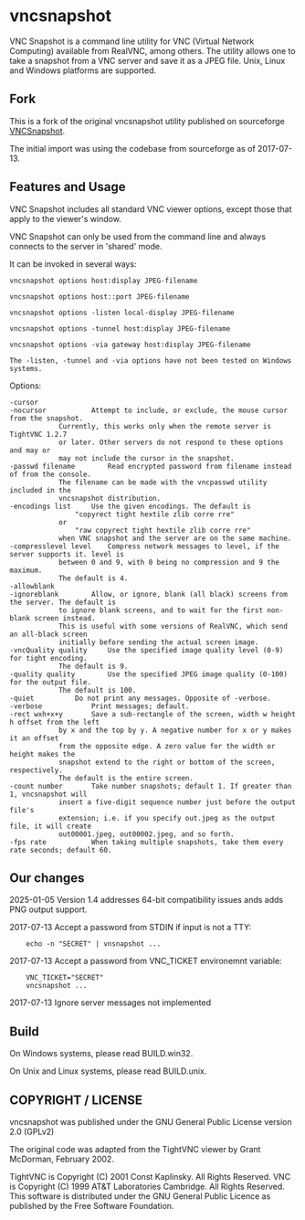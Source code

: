 # vncsnapshot

VNC Snapshot is a command line utility for VNC (Virtual Network Computing) available from RealVNC, among others. The utility allows one to take a snapshot from a VNC server and save it as a JPEG file. Unix, Linux and Windows platforms are supported.

## Fork

This is a fork of the original vncsnapshot utility published on sourceforge [VNCSnapshot](https://sourceforge.net/projects/vncsnapshot/).

The initial import was using the codebase from sourceforge as of 2017-07-13.

## Features and Usage

VNC Snapshot includes all standard VNC viewer options, except those that apply to the viewer's window.

VNC Snapshot can only be used from the command line and always connects to the server in 'shared' mode.

It can be invoked in several ways:

    vncsnapshot options host:display JPEG-filename

    vncsnapshot options host::port JPEG-filename

    vncsnapshot options -listen local-display JPEG-filename

    vncsnapshot options -tunnel host:display JPEG-filename

    vncsnapshot options -via gateway host:display JPEG-filename

    The -listen, -tunnel and -via options have not been tested on Windows systems.

Options:

    -cursor
    -nocursor	 		Attempt to include, or exclude, the mouse cursor from the snapshot.
				Currently, this works only when the remote server is TightVNC 1.2.7
				or later. Other servers do not respond to these options and may or
				may not include the cursor in the snapshot.
    -passwd filename		Read encrypted password from filename instead of from the console.
				The filename can be made with the vncpasswd utility included in the
				vncsnapshot distribution.
    -encodings list		Use the given encodings. The default is
				    "copyrect tight hextile zlib corre rre"
				or
				    "raw copyrect tight hextile zlib corre rre"
				when VNC snapshot and the server are on the same machine.
    -compresslevel level	Compress network messages to level, if the server supports it. level is 
				between 0 and 9, with 0 being no compression and 9 the maximum. 
				The default is 4.
    -allowblank 
    -ignoreblank	 	Allow, or ignore, blank (all black) screens from the server. The default is 
				to ignore blank screens, and to wait for the first non-blank screen instead. 
				This is useful with some versions of RealVNC, which send an all-black screen 
				initially before sending the actual screen image.
    -vncQuality quality		Use the specified image quality level (0-9) for tight encoding. 
				The default is 9.
    -quality quality		Use the specified JPEG image quality (0-100) for the output file. 
				The default is 100.
    -quiet			Do not print any messages. Opposite of -verbose.
    -verbose			Print messages; default.
    -rect wxh+x+y	 	Save a sub-rectangle of the screen, width w height h offset from the left 
				by x and the top by y. A negative number for x or y makes it an offset 
				from the opposite edge. A zero value for the width or height makes the 
				snapshot extend to the right or bottom of the screen, respectively.
				The default is the entire screen.
    -count number	 	Take number snapshots; default 1. If greater than 1, vncsnapshot will
				insert a five-digit sequence number just before the output file's
				extension; i.e. if you specify out.jpeg as the output file, it will create
				out00001.jpeg, out00002.jpeg, and so forth.
    -fps rate	 		When taking multiple snapshots, take them every rate seconds; default 60.

## Our changes

2025-01-05  Version 1.4 addresses 64-bit compatibility issues ands adds PNG output support.

2017-07-13	Accept a password from STDIN if input is not a TTY:

		echo -n "SECRET" | vnsnapshot ...
    
2017-07-13 	Accept a password from VNC_TICKET environemnt variable:

		VNC_TICKET="SECRET"
		vncsnapshot ...

2017-07-13 	Ignore server messages not implemented

## Build

On Windows systems, please read BUILD.win32.

On Unix and Linux systems, please read BUILD.unix.

## COPYRIGHT / LICENSE

vncsnapshot was published under the GNU General Public License version 2.0 (GPLv2)

The original code was adapted from the TightVNC viewer by Grant McDorman, February 2002.

TightVNC is Copyright (C) 2001 Const Kaplinsky.  All Rights Reserved.
VNC is Copyright (C) 1999 AT&T Laboratories Cambridge.  All Rights Reserved.
This software is distributed under the GNU General Public Licence as published
by the Free Software Foundation.
